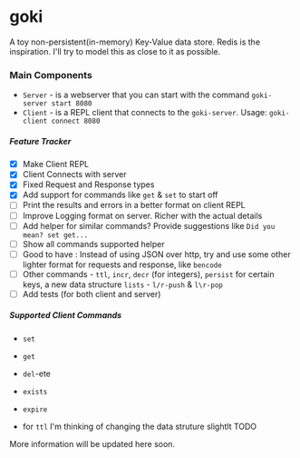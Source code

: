 # goki

A toy non-persistent(in-memory) Key-Value data store. Redis is the inspiration.
I'll try to model this as close to it as possible.

### Main Components

- `Server` - is a webserver that you can start with the command `goki-server start 8080`
- `Client` - is a REPL client that connects to the `goki-server`. Usage: `goki-client connect 8080`

##### Feature Tracker

- [x] Make Client REPL
- [x] Client Connects with server
- [x] Fixed Request and Response types
- [x] Add support for commands like `get` & `set` to start off
- [ ] Print the results and errors in a better format on client REPL
- [ ] Improve Logging format on server. Richer with the actual details
- [ ] Add helper for similar commands? Provide suggestions like `Did you mean? set get...`
- [ ] Show all commands supported helper
- [ ] Good to have : Instead of using JSON over http, try and use some other lighter format for requests and response, like `bencode`
- [ ] Other commands - `ttl`, `incr`, `decr` (for integers), `persist` for certain keys, a new data structure `lists` - `l/r-push` & `l\r-pop`
- [ ] Add tests (for both client and server)

##### Supported Client Commands

- `set`
- `get`
- `del`-ete
- `exists`
- `expire`

- for `ttl` I'm thinking of changing the data struture slightlt TODO    

More information will be updated here soon.
